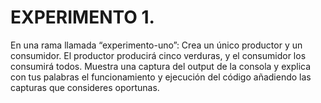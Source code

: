 # EXPERIMENTO 1.
En una rama llamada “experimento-uno”:
Crea un único productor y un consumidor.
El productor producirá cinco verduras, y el consumidor los consumirá todos. 
Muestra una captura del output de la consola y explica con tus palabras el funcionamiento y ejecución del código añadiendo las capturas que consideres oportunas.
